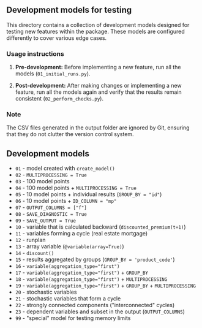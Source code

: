 ## Development models for testing

This directory contains a collection of development models designed for testing new features 
within the package. These models are configured differently to cover various edge cases.

### Usage instructions

1. **Pre-development:** Before implementing a new feature, 
run all the models (`01_initial_runs.py`).

2. **Post-development:** After making changes or implementing a new feature, 
run all the models again and verify that the results remain consistent 
(`02_perform_checks.py`).
   
### Note

The CSV files generated in the output folder are ignored by Git, 
ensuring that they do not clutter the version control system.

## Development models

* `01` - model created with `create_model()`
* `02` - `MULTIPROCESSING = True`
* `03` - 100 model points
* `04` - 100 model points + `MULTIPROCESSING = True`
* `05` - 10 model points + individual results (`GROUP_BY = "id"`)
* `06` - 10 model points + `ID_COLUMN = "mp"`
* `07` - `OUTPUT_COLUMNS = ["f"]`
* `08` - `SAVE_DIAGNOSTIC = True`
* `09` - `SAVE_OUTPUT = True`
* `10` - variable that is calculated backward (`discounted_premium(t+1)`)
* `11` - variables forming a cycle (real estate mortgage)
* `12` - runplan
* `13` - array variable (`@variable(array=True)`)
* `14` - `discount()`
* `15` - results aggregated by groups (`GROUP_BY = 'product_code'`)
* `16` - `variable(aggregation_type="first")`
* `17` - `variable(aggregation_type="first")` + `GROUP_BY`
* `18` - `variable(aggregation_type="first")` + `MULTIPROCESSING`
* `19` - `variable(aggregation_type="first")` + `GROUP_BY` + `MULTIPROCESSING`
* `20` - stochastic variables
* `21` - stochastic variables that form a cycle
* `22` - strongly connected components ("interconnected" cycles)
* `23` - dependent variables and subset in the output (`OUTPUT_COLUMNS`)
* `99` - "special" model for testing memory limits
